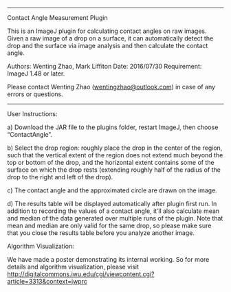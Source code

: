 ********************************************************************************
Contact Angle Measurement Plugin

This is an ImageJ plugin for calculating contact angles on raw images.  Given a raw image of a drop on a surface, it can automatically detect the drop and the surface via image analysis and then calculate the contact angle.

Authors: Wenting Zhao, Mark Liffiton
Date: 2016/07/30
Requirement: ImageJ 1.48 or later.

Please contact Wenting Zhao (wentingzhao@outlook.com) in case of any errors or
questions.
********************************************************************************

User Instructions:

a) Download the JAR file to the plugins folder, restart ImageJ, then choose “ContactAngle”.

b) Select the drop region: roughly place the drop in the center of the region, such that the vertical extent of the region does not extend much beyond the top or bottom of the drop, and the horizontal extent contains some of the surface on which the drop rests (extending roughly half of the radius of the drop to the right and left of the drop).

c) The contact angle and the approximated circle are drawn on the image.

d) The results table will be displayed automatically after plugin first run. In addition to recording the values of a contact angle, it’ll also calculate mean and median of the data generated over multiple runs of the plugin. Note that mean and median are only valid for the same drop, so please make sure that you close the results table before you analyze another image.

Algorithm Visualization:

We have made a poster demonstrating its internal working.  So for more details and algorithm visualization, please visit http://digitalcommons.iwu.edu/cgi/viewcontent.cgi?article=3313&context=jwprc

